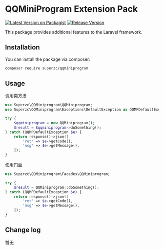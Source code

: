 # QQMiniProgram Extension Pack

[![Latest Version on Packagist](https://img.shields.io/packagist/v/superzc/qqminiprogram.svg?style=flat-square)](https://packagist.org/packages/superzc/qqminiprogram)
[![Release Version](https://img.shields.io/badge/release-1.0.0-red.svg)](https://github.com/supermanzcj/qqminiprogram/releases)

This package provides additional features to the Laravel framework.


## Installation

You can install the package via composer:

```bash
composer require superzc/qqminiprogram
```

## Usage

调用类方法
```php
use Superzc\QQMiniprogram\QQMiniprogram;
use Superzc\QQMiniprogram\Exceptions\DefaultException as QQMPDefaultException;

try {
    $qqminiprogram = new QQMiniprogram();
    $result = $qqminiprogram->doSomething();
} catch (QQMPDefaultException $e) {
    return response()->json([
        'ret' => $e->getCode(),
        'msg' => $e->getMessage(),
    ]);
}
```

使用门面
```php
use Superzc\QQMiniprogram\Facades\QQMiniprogram;

try {
    $result = QQMiniprogram::doSomething();
} catch (QQMPDefaultException $e) {
    return response()->json([
        'ret' => $e->getCode(),
        'msg' => $e->getMessage(),
    ]);
}
```

## Change log
暂无